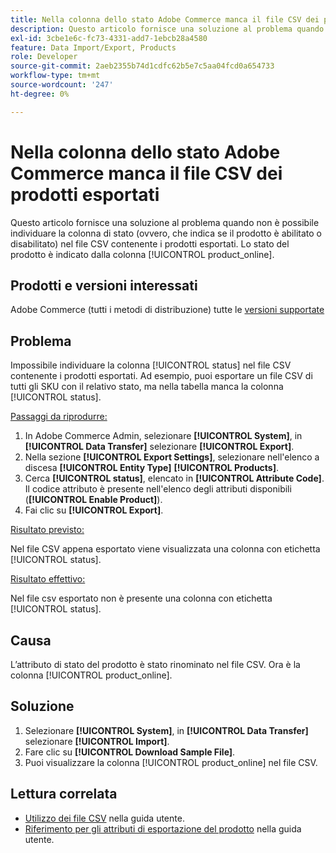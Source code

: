 ```yaml
---
title: Nella colonna dello stato Adobe Commerce manca il file CSV dei prodotti esportati
description: Questo articolo fornisce una soluzione al problema quando non è possibile individuare la colonna di stato nel file CSV contenente i prodotti esportati.
exl-id: 3cbe1e6c-fc73-4331-add7-1ebcb28a4580
feature: Data Import/Export, Products
role: Developer
source-git-commit: 2aeb2355b74d1cdfc62b5e7c5aa04fcd0a654733
workflow-type: tm+mt
source-wordcount: '247'
ht-degree: 0%

---
```


# Nella colonna dello stato Adobe Commerce manca il file CSV dei prodotti esportati

Questo articolo fornisce una soluzione al problema quando non è possibile individuare la colonna di stato (ovvero, che indica se il prodotto è abilitato o disabilitato) nel file CSV contenente i prodotti esportati. Lo stato del prodotto è indicato dalla colonna [!UICONTROL product_online].

## Prodotti e versioni interessati

Adobe Commerce (tutti i metodi di distribuzione) tutte le [versioni supportate](https://www.adobe.com/content/dam/cc/en/legal/terms/enterprise/pdfs/Adobe-Commerce-Software-Lifecycle-Policy.pdf)

## Problema

Impossibile individuare la colonna [!UICONTROL status] nel file CSV contenente i prodotti esportati. Ad esempio, puoi esportare un file CSV di tutti gli SKU con il relativo stato, ma nella tabella manca la colonna [!UICONTROL status].

<u>Passaggi da riprodurre:</u>

1. In Adobe Commerce Admin, selezionare **[!UICONTROL System]**, in **[!UICONTROL Data Transfer]** selezionare **[!UICONTROL Export]**.
1. Nella sezione **[!UICONTROL Export Settings]**, selezionare nell&#39;elenco a discesa **[!UICONTROL Entity Type]** **[!UICONTROL Products]**.
1. Cerca **[!UICONTROL status]**, elencato in **[!UICONTROL Attribute Code]**. Il codice attributo è presente nell&#39;elenco degli attributi disponibili (**[!UICONTROL Enable Product]**).
1. Fai clic su **[!UICONTROL Export]**.

<u>Risultato previsto:</u>

Nel file CSV appena esportato viene visualizzata una colonna con etichetta [!UICONTROL status].

<u>Risultato effettivo:</u>

Nel file csv esportato non è presente una colonna con etichetta [!UICONTROL status].

## Causa

L’attributo di stato del prodotto è stato rinominato nel file CSV. Ora è la colonna [!UICONTROL product_online].

## Soluzione

1. Selezionare **[!UICONTROL System]**, in **[!UICONTROL Data Transfer]** selezionare **[!UICONTROL Import]**.
1. Fare clic su **[!UICONTROL Download Sample File]**.
1. Puoi visualizzare la colonna [!UICONTROL product_online] nel file CSV.

## Lettura correlata

* [Utilizzo dei file CSV](https://experienceleague.adobe.com/en/docs/commerce-admin/systems/data-transfer/data-csv) nella guida utente.
* [Riferimento per gli attributi di esportazione del prodotto](https://experienceleague.adobe.com/en/docs/commerce-admin/systems/data-transfer/data-attributes-product) nella guida utente.

